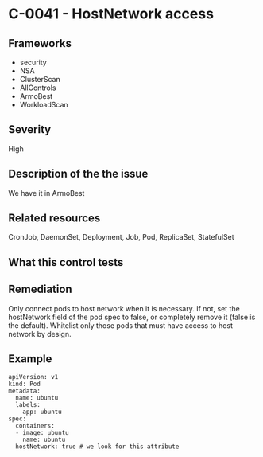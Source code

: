 # C-0041 - HostNetwork access

## Frameworks
* security
* NSA
* ClusterScan
* AllControls
* ArmoBest
* WorkloadScan
 
## Severity
High

## Description of the the issue
We have it in ArmoBest
 
## Related resources
CronJob, DaemonSet, Deployment, Job, Pod, ReplicaSet, StatefulSet
 
## What this control tests 

 
## Remediation
Only connect pods to host network when it is necessary. If not, set the hostNetwork field of the pod spec to false, or completely remove it (false is the default). Whitelist only those pods that must have access to host network by design.
 
## Example
```
apiVersion: v1
kind: Pod
metadata:
  name: ubuntu
  labels:
    app: ubuntu
spec:
  containers:
  - image: ubuntu
    name: ubuntu
  hostNetwork: true # we look for this attribute 

```
